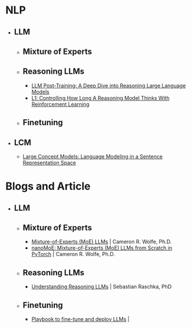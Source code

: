 # NLP
+ ## LLM
    + ## Mixture of Experts
    + ## Reasoning LLMs
      + [LLM Post-Training: A Deep Dive into Reasoning Large Language Models](https://arxiv.org/abs/2502.21321)
      + [L1: Controlling How Long A Reasoning Model Thinks With Reinforcement Learning](https://www.arxiv.org/abs/2503.04697)
    + ## Finetuning
+ ## LCM
    - [Large Concept Models: Language Modeling in a Sentence Representation Space](https://ai.meta.com/research/publications/large-concept-models-language-modeling-in-a-sentence-representation-space/)

# Blogs and Article
+ ## LLM
    + ## Mixture of Experts
      + [Mixture-of-Experts (MoE) LLMs](https://cameronrwolfe.substack.com/p/moe-llms) | Cameron R. Wolfe, Ph.D.
      + [nanoMoE: Mixture-of-Experts (MoE) LLMs from Scratch in PyTorch](https://open.substack.com/pub/cameronrwolfe/p/nano-moe) | Cameron R. Wolfe, Ph.D.
    + ## Reasoning LLMs
      + [Understanding Reasoning LLMs](https://magazine.sebastianraschka.com/p/understanding-reasoning-llms) | Sebastian Raschka, PhD
      
    + ## Finetuning
      + [Playbook to fine-tune and deploy LLMs](https://open.substack.com/pub/decodingml/p/playbook-to-fine-tune-and-deploy) | 
